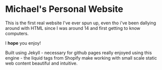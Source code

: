 # Michael's Personal Website 
This is the first real website I've ever spun up, even tho i've been dallying around with HTML since I was around 14 and first getting to know computers.

I **hope** you enjoy!

Built using Jekyll - necessary for github pages
really enjoyed using this engine - the liquid tags from Shopify make working with small scale static web content beautiful and intuitive.
